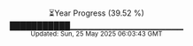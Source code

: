 <p align="center">
⏳Year Progress (39.52 %)<br>
███████████▁▁▁▁▁▁▁▁▁▁▁▁▁▁▁▁▁▁▁ <br>
<sub>Updated: Sun, 25 May 2025 06:03:43 GMT</sub>
</p>

